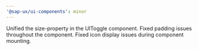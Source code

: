 ```yaml
---
'@sap-ux/ui-components': minor
---
```


Unified the size-property in the UIToggle component. Fixed padding issues throughout the component. Fixed icon display issues during component mounting.
